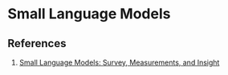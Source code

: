 # Small Language Models

## References

1. [Small Language Models: Survey, Measurements, and Insight](https://github.com/UbiquitousLearning/SLM_Survey)